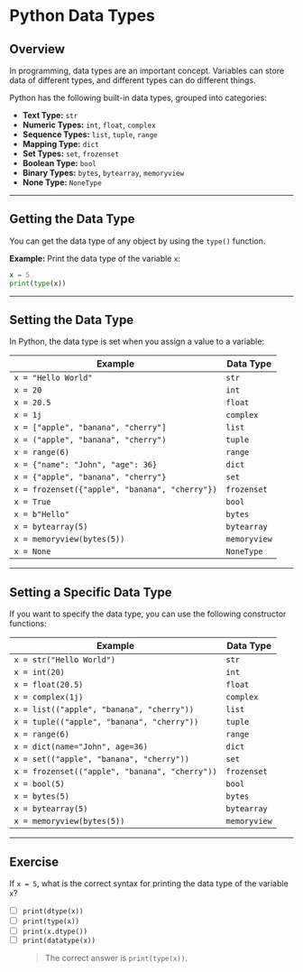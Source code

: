 # Python Data Types

## Overview

In programming, data types are an important concept. Variables can store data of different types, and different types can do different things.

Python has the following built-in data types, grouped into categories:

- **Text Type:** `str`
- **Numeric Types:** `int`, `float`, `complex`
- **Sequence Types:** `list`, `tuple`, `range`
- **Mapping Type:** `dict`
- **Set Types:** `set`, `frozenset`
- **Boolean Type:** `bool`
- **Binary Types:** `bytes`, `bytearray`, `memoryview`
- **None Type:** `NoneType`

---

## Getting the Data Type

You can get the data type of any object by using the `type()` function.

**Example:** Print the data type of the variable `x`:

```python
x = 5
print(type(x))
```

---

## Setting the Data Type

In Python, the data type is set when you assign a value to a variable:

| Example                                        | Data Type    |
| ---------------------------------------------- | ------------ |
| `x = "Hello World"`                            | `str`        |
| `x = 20`                                       | `int`        |
| `x = 20.5`                                     | `float`      |
| `x = 1j`                                       | `complex`    |
| `x = ["apple", "banana", "cherry"]`            | `list`       |
| `x = ("apple", "banana", "cherry")`            | `tuple`      |
| `x = range(6)`                                 | `range`      |
| `x = {"name": "John", "age": 36}`              | `dict`       |
| `x = {"apple", "banana", "cherry"}`            | `set`        |
| `x = frozenset({"apple", "banana", "cherry"})` | `frozenset`  |
| `x = True`                                     | `bool`       |
| `x = b"Hello"`                                 | `bytes`      |
| `x = bytearray(5)`                             | `bytearray`  |
| `x = memoryview(bytes(5))`                     | `memoryview` |
| `x = None`                                     | `NoneType`   |

---

## Setting a Specific Data Type

If you want to specify the data type, you can use the following constructor functions:

| Example                                        | Data Type    |
| ---------------------------------------------- | ------------ |
| `x = str("Hello World")`                       | `str`        |
| `x = int(20)`                                  | `int`        |
| `x = float(20.5)`                              | `float`      |
| `x = complex(1j)`                              | `complex`    |
| `x = list(("apple", "banana", "cherry"))`      | `list`       |
| `x = tuple(("apple", "banana", "cherry"))`     | `tuple`      |
| `x = range(6)`                                 | `range`      |
| `x = dict(name="John", age=36)`                | `dict`       |
| `x = set(("apple", "banana", "cherry"))`       | `set`        |
| `x = frozenset(("apple", "banana", "cherry"))` | `frozenset`  |
| `x = bool(5)`                                  | `bool`       |
| `x = bytes(5)`                                 | `bytes`      |
| `x = bytearray(5)`                             | `bytearray`  |
| `x = memoryview(bytes(5))`                     | `memoryview` |

---

## Exercise

If `x = 5`, what is the correct syntax for printing the data type of the variable `x`?

- [ ] `print(dtype(x))`
- [ ] `print(type(x))`
- [ ] `print(x.dtype())`
- [ ] `print(datatype(x))`
  > The correct answer is `print(type(x))`.
